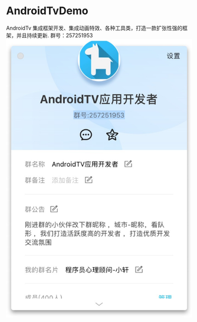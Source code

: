 # AndroidTvDemo
AndroidTv 集成框架开发、集成动画特效、各种工具类，打造一款扩张性强的框架，并且持续更新.
群号：257251953
![image](https://github.com/Dreamxiaoxuan/AndroidTvDemo/blob/master/screenshot/1504493486029.jpg)